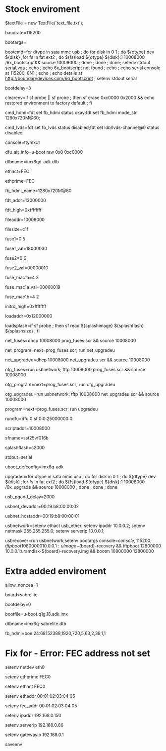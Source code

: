 # Stock enviroment

$textFile = new TextFile('text_file.txt');

baudrate=115200

bootargs=

bootcmd=for dtype in sata mmc usb ; do for disk in 0 1 ; do ${dtype} dev ${disk} ;for fs in fat ext2 ; do ${fs}load ${dtype} ${disk}:1 10008000 /6x_bootscript&& source 10008000 ; done ; done ; done; setenv stdout serial,vga ; echo ; echo 6x_bootscript not found ; echo ; echo serial console at 115200, 8N1 ; echo ; echo details at http://boundarydevices.com/6q_bootscript ; setenv stdout serial

bootdelay=3

clearenv=if sf probe || sf probe ; then sf erase 0xc0000 0x2000 && echo restored environment to factory default ; fi

cmd_hdmi=fdt set fb_hdmi status okay;fdt set fb_hdmi mode_str 1280x720M@60;

cmd_lvds=fdt set fb_lvds status disabled;fdt set ldb/lvds-channel@0 status disabled

console=ttymxc1

dfu_alt_info=u-boot raw 0x0 0xc0000

dtbname=imx6qd-adk.dtb

ethact=FEC

ethprime=FEC

fb_hdmi_name=1280x720M@60

fdt_addr=13000000

fdt_high=0xffffffff

fileaddr=10008000

filesize=c1f

fuse1=0 5

fuse1_val=18000030

fuse2=0 6

fuse2_val=00000010

fuse_mac1a=4 3

fuse_mac1a_val=00000019

fuse_mac1b=4 2

initrd_high=0xffffffff

loadaddr=0x12000000

loadsplash=if sf probe ; then sf read ${splashimage} ${splashflash} ${splashsize} ; fi

net_fuses=dhcp 10008000 prog_fuses.scr && source 10008000

net_program=next=prog_fuses.scr; run net_upgradeu

net_upgradeu=dhcp 10008000 net_upgradeu.scr && source 10008000

otg_fuses=run usbnetwork; tftp 10008000 prog_fuses.scr && source 10008000

otg_program=next=prog_fuses.scr; run otg_upgradeu

otg_upgradeu=run usbnetwork; tftp 10008000 net_upgradeu.scr && source 10008000

program=next=prog_fuses.scr; run upgradeu

rundfu=dfu 0 sf 0:0:25000000:0

scriptaddr=10008000

sfname=sst25vf016b

splashflash=c2000

stdout=serial

uboot_defconfig=imx6q-adk

upgradeu=for dtype in sata mmc usb ; do for disk in 0 1 ; do ${dtype} dev ${disk} ;for fs in fat ext2 ; do ${fs}load ${dtype} ${disk}:1 10008000 /6x_upgrade && source 10008000 ; done ; done ; done

usb_pgood_delay=2000

usbnet_devaddr=00:19:b8:00:00:02

usbnet_hostaddr=00:19:b8:00:00:01

usbnetwork=setenv ethact usb_ether; setenv ipaddr 10.0.0.2; setenv netmask 255.255.255.0; setenv serverip 10.0.0.1;

usbrecover=run usbnetwork;setenv bootargs console=${console},115200; tftpboot 10800000 10.0.0.1:uImage-${board}-recovery && tftpboot 12800000 10.0.0.1:uramdisk-${board}-recovery.img && bootm 10800000 12800000

# Extra added enviroment

allow_noncea=1

board=sabrelite

bootdelay=0

bootfile=u-boot.q1g.18.adk.imx

dtbname=imx6q-sabrelite.dtb

fb_hdmi=boe:24:68152388,1920,720,5,63,2,39,1,1

# Fix for - Error: FEC address not set

setenv netdev eth0

setenv ethprime FEC0

setenv ethact FEC0

setenv ethaddr 00:01:02:03:04:05

setenv fec_addr 00:01:02:03:04:05

setenv ipaddr 192.168.0.150

setenv serverip 192.168.0.86

setenv gatewayip 192.168.0.1

saveenv
